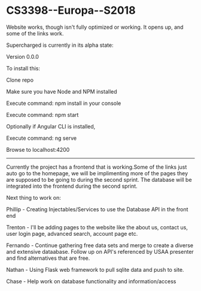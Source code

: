 # CS3398--Europa--S2018


Website works, though isn't fully optimized or working. It opens up, and some of the links work.


Supercharged is currently in its alpha state:

Version 0.0.0

To install this:

Clone repo

Make sure you have Node and NPM installed

Execute command: npm install in your console

Execute command: npm start

Optionally if Angular CLI is installed,

Execute command: ng serve

Browse to localhost:4200


--------------------------------------------------------------------------------------------------
Currently the project has a frontend that is working.Some of the links just auto go to the homepage, we will be implimenting more of the pages they are supposed to be going to during the second sprint.
The database will be integrated into the frontend during the second sprint.

Next thing to work on:

Phillip - Creating Injectables/Services to use the Database API in the front end

Trenton - I'll be adding pages to the website like the about us, contact us, user login page, advanced search, account page etc.

Fernando - Continue gathering free data sets and merge to create a diverse and extensive dataabase.
		   Follow up on API's referenced by USAA presenter and find alternatives that are free.

Nathan - Using Flask web framework to pull sqlite data and push to site.

Chase - Help work on database functionality and information/access
